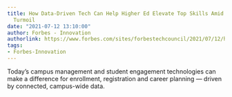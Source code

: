 ```yaml
---
title: How Data-Driven Tech Can Help Higher Ed Elevate Top Skills Amid Job Market
  Turmoil
date: "2021-07-12 13:10:00"
author: Forbes - Innovation
authorlink: https://www.forbes.com/sites/forbestechcouncil/2021/07/12/how-data-driven-tech-can-help-higher-ed-elevate-top-skills-amid-job-market-turmoil/
tags:
- Forbes-Innovation
---
```

Today’s campus management and student engagement technologies can make a difference for enrollment, registration and career planning — driven by connected, campus-wide data.